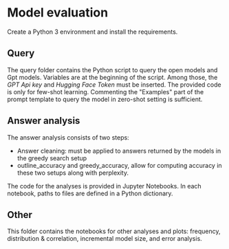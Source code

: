 # Model evaluation

Create a Python 3 environment and install the requirements.

## Query

The query folder contains the Python script to query the open models and Gpt models. Variables are at the beginning of the script. Among those, the *GPT Api key* and *Hugging Face Token* must be inserted.
The provided code is only for few-shot learning. Commenting the "Examples" part of the prompt template to query the model in zero-shot setting is sufficient.


## Answer analysis

The answer analysis consists of two steps:
* Answer cleaning: must be applied to answers returned by the models in the greedy search setup
* outline_accuracy and greedy_accuracy, allow for computing accuracy in these two setups along with perplexity.
  
The code for the analyses is provided in Jupyter Notebooks. In each notebook, paths to files are defined in a Python dictionary.

## Other

This folder contains the notebooks for other analyses and plots: frequency, distribution & correlation, incremental model size, and error analysis.


